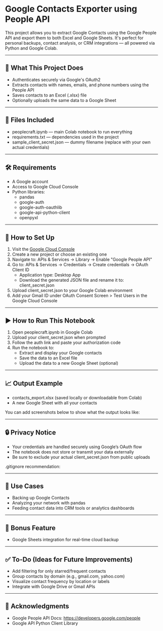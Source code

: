 # Google Contacts Exporter using People API

This project allows you to extract Google Contacts using the Google People API and export them to both Excel and Google Sheets. It's perfect for personal backups, contact analysis, or CRM integrations — all powered via Python and Google Colab.

---

## 🚀 What This Project Does

- Authenticates securely via Google's OAuth2
- Extracts contacts with names, emails, and phone numbers using the People API
- Saves contacts to an Excel (.xlsx) file
- Optionally uploads the same data to a Google Sheet

---

## 📂 Files Included

- peoplecraft.ipynb — main Colab notebook to run everything
- requirements.txt — dependencies used in the project
- sample_client_secret.json — dummy filename (replace with your own actual credentials)

---

## 🛠️ Requirements

- A Google account
- Access to Google Cloud Console
- Python libraries:
  - pandas
  - google-auth
  - google-auth-oauthlib
  - google-api-python-client
  - openpyxl

---

## 🔐 How to Set Up

1. Visit the [Google Cloud Console](https://console.cloud.google.com)
2. Create a new project or choose an existing one
3. Navigate to: APIs & Services → Library → Enable "Google People API"
4. Go to: APIs & Services → Credentials → Create credentials → OAuth Client ID
   - Application type: Desktop App
   - Download the generated JSON file and rename it to: client_secret.json
5. Upload client_secret.json to your Google Colab environment
6. Add your Gmail ID under OAuth Consent Screen > Test Users in the Google Cloud Console

---

## ▶️ How to Run This Notebook

1. Open peoplecraft.ipynb in Google Colab
2. Upload your client_secret.json when prompted
3. Follow the auth link and paste your authorization code
4. Run the notebook to:
   - Extract and display your Google contacts
   - Save the data to an Excel file
   - Upload the data to a new Google Sheet (optional)

---

## 📈 Output Example

- contacts_export.xlsx (saved locally or downloadable from Colab)
- A new Google Sheet with all your contacts

You can add screenshots below to show what the output looks like:


---

## 🔒 Privacy Notice

- Your credentials are handled securely using Google’s OAuth flow
- The notebook does not store or transmit your data externally
- Be sure to exclude your actual client_secret.json from public uploads

.gitignore recommendation:

---

## 🧠 Use Cases

- Backing up Google Contacts
- Analyzing your network with pandas
- Feeding contact data into CRM tools or analytics dashboards

---

## 🎁 Bonus Feature

- Google Sheets integration for real-time cloud backup

---

## ✅ To-Do (Ideas for Future Improvements)

- Add filtering for only starred/frequent contacts
- Group contacts by domain (e.g., gmail.com, yahoo.com)
- Visualize contact frequency by location or labels
- Integrate with Google Drive or Gmail APIs

---

## 🙌 Acknowledgments

- Google People API Docs: https://developers.google.com/people
- Google API Python Client Library


